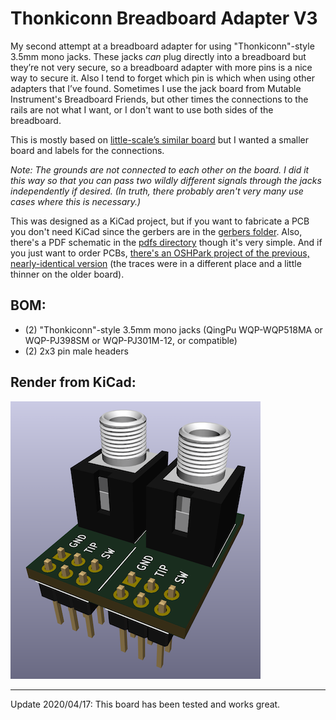 Thonkiconn Breadboard Adapter V3
================================

My second attempt at a breadboard adapter for using "Thonkiconn"-style 3.5mm mono jacks. These jacks _can_ plug directly into a breadboard but they’re not very secure, so a breadboard adapter with more pins is a nice way to secure it. Also I tend to forget which pin is which when using other adapters that I’ve found. Sometimes I use the jack board from Mutable Instrument's Breadboard Friends, but other times the connections to the rails are not what I want, or I don't want to use both sides of the breadboard.

This is mostly based on [little-scale’s similar board](http://little-scale.blogspot.com/2017/11/thonkiconn-breadboard-adapter-for.html) but I wanted a smaller board and labels for the connections.

_Note: The grounds are not connected to each other on the board. I did it this way so that you can pass two wildly different signals through the jacks independently if desired. (In truth, there probably aren't very many use cases where this is necessary.)_

This was designed as a KiCad project, but if you want to fabricate a PCB you don't need KiCad since the gerbers are in the [gerbers folder](gerbers/). Also, there's a PDF schematic in the [pdfs directory](pdfs/) though it's very simple. And if you just want to order PCBs, [there's an OSHPark project of the previous, nearly-identical version](https://oshpark.com/shared_projects/N9XmX8cB) (the traces were in a different place and a little thinner on the older board).

## BOM:

- (2) "Thonkiconn"-style 3.5mm mono jacks (QingPu WQP-WQP518MA or WQP-PJ398SM or WQP-PJ301M-12, or compatible)
- (2) 2x3 pin male headers

## Render from KiCad:

![Thonkiconn Breadboard Adapter V3 3D Render](images/thonkiconn_breadboard_adapter_v3-3d_render-crop_for_web-400.png)

------

Update 2020/04/17: This board has been tested and works great.
